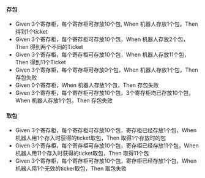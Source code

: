 #### 存包
* Given 3个寄存柜，每个寄存柜可存放10个包, When 机器人存放1个包，Then 得到1个ticket
* Given 3个寄存柜，每个寄存柜可存放10个包，When 机器人存放2个包，Then 得到两个不同的Ticket
* Given 3个寄存柜，每个寄存柜可存放10个包，When 机器人存放11个包，Then 得到11个Ticket
* Given 3个寄存柜，每个寄存柜可存放0个包，When 机器人存放1个包，Then 存包失败
* Given 0个寄存柜，When 机器人存放1个包，Then 存包失败
* Given 3个寄存柜，每个寄存柜可存放10个包，3个寄存柜均已存放10个包，When 机器人存放1个包，Then 存包失败

#### 取包
* Given 3个寄存柜，每个寄存柜可存放10个包，寄存柜已经存放1个包，When 机器人用1个存入时获得的ticket取包，Then 取得1个存放时的包
* Given 3个寄存柜，每个寄存柜可存放10个包，寄存柜已经存放11个包，When 机器人用11个存入时获得的ticket取包，Then 取得11个包
* Given 3个寄存柜，每个寄存柜可存放10个包，寄存柜已经存放1个包，When 机器人用1个无效的ticker取包，Then 取包失败
